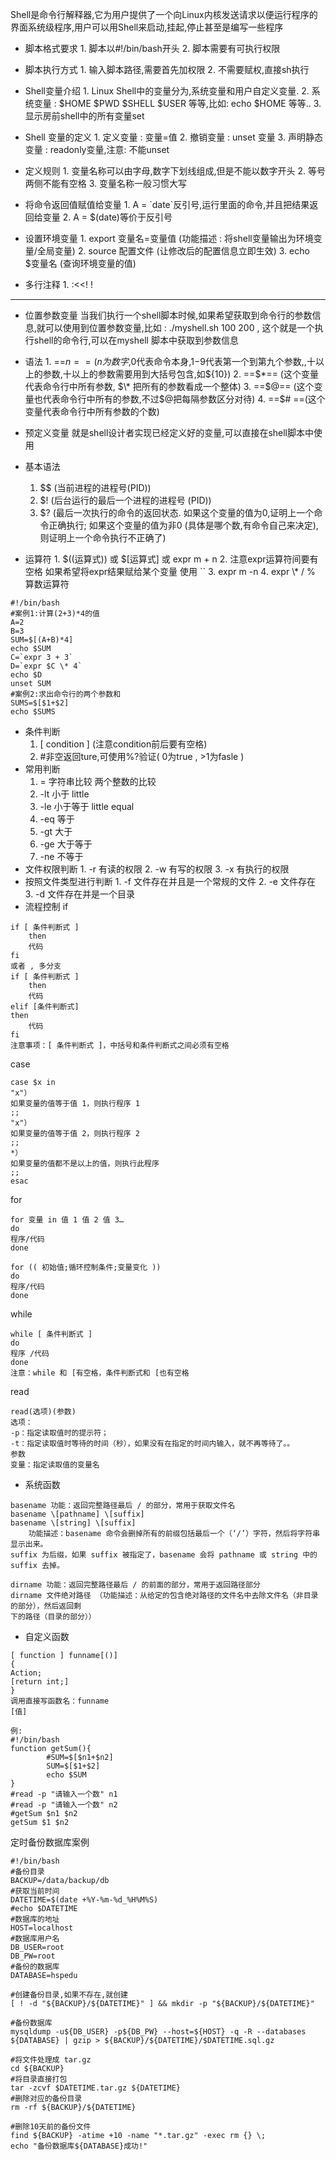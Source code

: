 
Shell是命令行解释器,它为用户提供了一个向Linux内核发送请求以便运行程序的界面系统级程序,用户可以用Shell来启动,挂起,停止甚至是编写一些程序

- 脚本格式要求
	  1. 脚本以#!/bin/bash开头
	  2. 脚本需要有可执行权限

- 脚本执行方式
	  1. 输入脚本路径,需要首先加权限
	  2. 不需要赋权,直接sh执行

- Shell变量介绍
	  1. Linux Shell中的变量分为,系统变量和用户自定义变量.
	  2. 系统变量 : $HOME $PWD $SHELL $USER 等等,比如: echo $HOME 等等..
	  3. 显示房前shell中的所有变量set

- Shell 变量的定义
	  1. 定义变量 : 变量=值
	  2. 撤销变量 : unset 变量
	  3. 声明静态变量 : readonly变量,注意: 不能unset

- 定义规则
	  1. 变量名称可以由字母,数字下划线组成,但是不能以数字开头
	  2. 等号两侧不能有空格
	  3. 变量名称一般习惯大写

- 将命令返回值赋值给变量
	  1. A = \`date\`反引号,运行里面的命令,并且把结果返回给变量
	  2. A = $(date)等价于反引号

- 设置环境变量
	  1. export 变量名=变量值 (功能描述 : 将shell变量输出为环境变量/全局变量)
	  2. source 配置文件  (让修改后的配置信息立即生效)
	  3. echo $变量名 (查询环境变量的值)

- 多行注释
	  1. :<<!       !
___

- 位置参数变量
	  当我们执行一个shell脚本时候,如果希望获取到命令行的参数信息,就可以使用到位置参数变量,比如 : ./myshell.sh 100 200 , 这个就是一个执行shell的命令行,可以在myshell 脚本中获取到参数信息

- 语法
	  1. ==$n== (n为数字,$0代表命令本身,$1-$9代表第一个到第九个参数,,十以上的参数,十以上的参数需要用到大括号包含,如\${10})
	  2. ==\$\*== (这个变量代表命令行中所有参数, $\* 把所有的参数看成一个整体)
	  3. ==$@== (这个变量也代表命令行中所有的参数,不过\$@把每隔参数区分对待)
	  4. ==\$\# ==(这个变量代表命令行中所有参数的个数)

- 预定义变量
	就是shell设计者实现已经定义好的变量,可以直接在shell脚本中使用
- 基本语法
	1. \$\$ (当前进程的进程号(PID))
	2. $! (后台运行的最后一个进程的进程号 (PID))
	3. $? (最后一次执行的命令的返回状态. 如果这个变量的值为0,证明上一个命令正确执行; 如果这个变量的值为非0 (具体是哪个数,有命令自己来决定), 则证明上一个命令执行不正确了)

- 运算符
	  1. $((运算式)) 或 $\[运算式] 或 expr m + n
	  2. 注意expr运算符间要有空格 如果希望将expr结果赋给某个变量 使用 \`\`
	  3. expr m -n
	  4. expr \\*  / % 算数运算符
```
#!/bin/bash
#案例1:计算(2+3)*4的值
A=2
B=3
SUM=$[(A+B)*4]
echo $SUM
C=`expr 3 + 3`
D=`expr $C \* 4`
echo $D
unset SUM
#案例2:求出命令行的两个参数和
SUMS=$[$1+$2]
echo $SUMS
```
- 条件判断
	1. \[ condition ] (注意condition前后要有空格)
	2. \#非空返回ture,可使用%?验证( 0为true , >1为fasle )
- 常用判断
	1. = 字符串比较 两个整数的比较
	2. -lt 小于 little 
	3. -le 小于等于 little equal
	4. -eq 等于 
	5. -gt 大于
	6. -ge 大于等于
	7. -ne 不等于
- 文件权限判断
	  1. -r 有读的权限
	  2. -w 有写的权限
	  3. -x 有执行的权限
- 按照文件类型进行判断
	  1. -f 文件存在并且是一个常规的文件
	  2. -e 文件存在
	  3. -d 文件存在并是一个目录
- 流程控制
if 
```
if [ 条件判断式 ]
	then
	代码
fi
或者 , 多分支
if [ 条件判断式 ]
	then
	代码
elif [条件判断式]
then
	代码
fi
注意事项：[ 条件判断式 ]，中括号和条件判断式之间必须有空格
```
case 
```
case $x in
"x"）
如果变量的值等于值 1，则执行程序 1
;;
"x"）
如果变量的值等于值 2，则执行程序 2
;;
*）
如果变量的值都不是以上的值，则执行此程序
;;
esac

```
for 
```
for 变量 in 值 1 值 2 值 3…
do
程序/代码
done

for (( 初始值;循环控制条件;变量变化 ))
do
程序/代码
done
```
while
```
while [ 条件判断式 ]
do
程序 /代码
done
注意：while 和 [有空格，条件判断式和 [也有空格
```
read
```
read(选项)(参数)
选项：
-p：指定读取值时的提示符；
-t：指定读取值时等待的时间（秒），如果没有在指定的时间内输入，就不再等待了。。
参数
变量：指定读取值的变量名
```
- 系统函数
```
basename 功能：返回完整路径最后 / 的部分，常用于获取文件名
basename \[pathname] \[suffix]
basename \[string] \[suffix]
	功能描述：basename 命令会删掉所有的前缀包括最后一个（‘/’）字符，然后将字符串显示出来。
suffix 为后缀，如果 suffix 被指定了，basename 会将 pathname 或 string 中的 suffix 去掉。

dirname 功能：返回完整路径最后 / 的前面的部分，常用于返回路径部分
dirname 文件绝对路径 （功能描述：从给定的包含绝对路径的文件名中去除文件名（非目录的部分），然后返回剩
下的路径（目录的部分））
```
- 自定义函数
```
[ function ] funname[()]
{
Action;
[return int;]
}
调用直接写函数名：funname
[值]

例:
#!/bin/bash
function getSum(){
        #SUM=$[$n1+$n2]
        SUM=$[$1+$2]
        echo $SUM
}
#read -p "请输入一个数" n1
#read -p "请输入一个数" n2
#getSum $n1 $n2
getSum $1 $n2
```
定时备份数据库案例
```
#!/bin/bash
#备份目录
BACKUP=/data/backup/db
#获取当前时间
DATETIME=$(date +%Y-%m-%d_%H%M%S)
#echo $DATETIME
#数据库的地址
HOST=localhost
#数据库用户名
DB_USER=root
DB_PW=root
#备份的数据库
DATABASE=hspedu

#创建备份目录,如果不存在,就创建
[ ! -d "${BACKUP}/${DATETIME}" ] && mkdir -p "${BACKUP}/${DATETIME}"

#备份数据库
mysqldump -u${DB_USER} -p${DB_PW} --host=${HOST} -q -R --databases ${DATABASE} | gzip > ${BACKUP}/${DATETIME}/$DATETIME.sql.gz

#将文件处理成 tar.gz
cd ${BACKUP}
#将目录直接打包
tar -zcvf $DATETIME.tar.gz ${DATETIME}
#删除对应的备份目录
rm -rf ${BACKUP}/${DATETIME}

#删除10天前的备份文件
find ${BACKUP} -atime +10 -name "*.tar.gz" -exec rm {} \;
echo "备份数据库${DATABASE}成功!"
```
